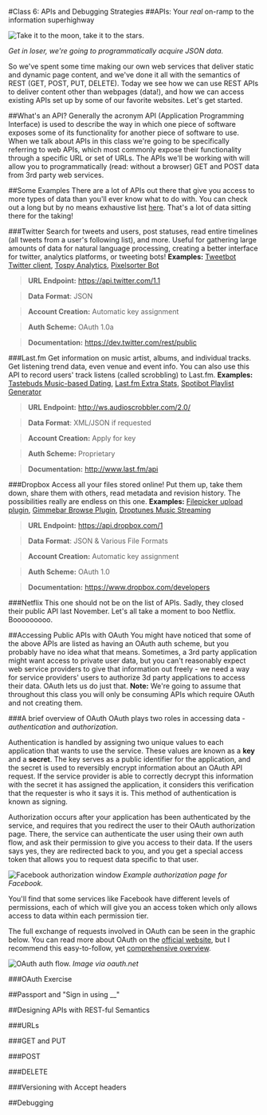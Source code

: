 #Class 6: APIs and Debugging Strategies
##APIs: Your *real* on-ramp to the information superhighway

![Take it to the moon, take it to the stars.](/images/tothemoon.jpg)

*Get in loser, we're going to programmatically acquire JSON data.*

So we've spent some time making our own web services that deliver static and dynamic page content, and we've done it all with the semantics of REST (GET, POST, PUT, DELETE). Today we see how we can use REST APIs to deliver content other than webpages (data!), and how we can access existing APIs set up by some of our favorite websites. Let's get started.

##What's an API?
Generally the acronym API (Application Programming Interface) is used to describe the way in which one piece of software exposes some of its functionality for another piece of software to use. When we talk about APIs in this class we're going to be specifically referring to web APIs, which most commonly expose their functionality through a specific URL or set of URLs. The APIs we'll be working with will allow you to programmatically (read: without a browser) GET and POST data from 3rd party web services.

##Some Examples
There are a lot of APIs out there that give you access to more types of data than you'll ever know what to do with. You can check out a long but by no means exhaustive list [here](http://www.programmableweb.com/category/all/apis?data_format=21190). That's a lot of data sitting there for the taking!

###Twitter
Search for tweets and users, post statuses, read entire timelines (all tweets from a user's following list), and more. Useful for gathering large amounts of data for natural language processing, creating a better interface for twitter, analytics platforms, or tweeting bots! **Examples:** [Tweetbot Twitter client](http://tapbots.com/software/tweetbot/), [Tospy Analytics](http://topsy.com/analytics), [Pixelsorter Bot](https://twitter.com/pixelsorter)

>**URL Endpoint:** https://api.twitter.com/1.1

>**Data Format**: JSON

>**Account Creation:** Automatic key assignment

>**Auth Scheme:** OAuth 1.0a

>**Documentation:** https://dev.twitter.com/rest/public

###Last.fm
Get information on music artist, albums, and individual tracks. Get listening trend data, even venue and event info. You can also use this API to record users' track listens (called scrobbling) to Last.fm. **Examples:** [Tastebuds Music-based Dating](http://tastebuds.fm/), [Last.fm Extra Stats](http://www.last.fm/user/C26000/journal/2006/07/30/383m_last.fm_extra_stats), [Spotibot Playlist Generator](http://www.spotibot.com/)

>**URL Endpoint:** http://ws.audioscrobbler.com/2.0/

>**Data Format**: XML/JSON if requested

>**Account Creation:** Apply for key

>**Auth Scheme:** Proprietary

>**Documentation:** http://www.last.fm/api

###Dropbox
Access all your files stored online! Put them up, take them down, share them with others, read metadata and revision history. The possibilities really are endless on this one. **Examples:** [Filepicker upload plugin](https://www.filepicker.io/), [Gimmebar Browse Plugin](https://gimmebar.com/), [Droptunes Music Streaming](http://droptun.es/)

>**URL Endpoint:** https://api.dropbox.com/1

>**Data Format**: JSON & Various File Formats

>**Account Creation:** Automatic key assignment

>**Auth Scheme:** OAuth 1.0

>**Documentation:** https://www.dropbox.com/developers

###Netflix
This one should not be on the list of APIs. Sadly, they closed their public API last November. Let's all take a moment to boo Netflix. Booooooooo.

##Accessing Public APIs with OAuth
You might have noticed that some of the above APIs are listed as having an OAuth auth scheme, but you probably have no idea what that means. Sometimes, a 3rd party application might want access to private user data, but you can't reasonably expect web service providers to give that information out freely - we need a way for service providers' users to authorize 3d party applications to access their data. OAuth lets us do just that. **Note:** We're going to assume that throughout this class you will only be consuming APIs which require OAuth and not creating them.

###A brief overview of OAuth
OAuth plays two roles in accessing data - *authentication* and *authorization*. 

Authentication is handled by assigning two unique values to each application that wants to use the service. These values are known as a **key** and a **secret**. The key serves as a public identifier for the application, and the secret is used to reversibly encrypt information about an OAuth API request. If the service provider is able to correctly decrypt this information with the secret it has assigned the application, it considers this verification that the requester is who it says it is. This method of authentication is known as signing.

Authorization occurs after your application has been authenticated by the service, and requires that you redirect the user to their OAuth authorization page. There, the service can authenticate the user using their own auth flow, and ask their permission to give you access to their data. If the users says yes, they are redirected back to you, and you get a special access token that allows you to request data specific to that user.

![Facebook authorization window](/images/facebook.png)
*Example authorization page for Facebook.*

You'll find that some services like Facebook have different levels of permissions, each of which will give you an access token which only allows access to data within each permission tier.

The full exchange of requests involved in OAuth can be seen in the graphic below. You can read more about OAuth on the [official website](http://oauth.net/), but I recommend this easy-to-follow, yet [comprehensive overview](http://www.cubrid.org/blog/dev-platform/dancing-with-oauth-understanding-how-authorization-works/).

![OAuth auth flow.](/images/oauth.png)
*Image via oauth.net*

###OAuth Exercise

##Passport and "Sign in using __"

##Designing APIs with REST-ful Semantics


###URLs

###GET and PUT

###POST

###DELETE

###Versioning with Accept headers


##Debugging
